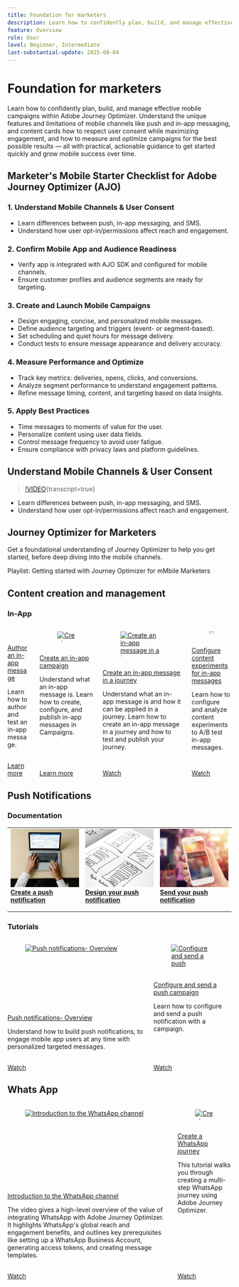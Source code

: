 ```yaml
---
title: Foundation for marketers
description: Learn how to confidently plan, build, and manage effective mobile campaigns within Adobe Journey Optimizer. Understand the unique features and limitations of mobile channels like push and in-app messaging, and content cards how to respect user consent while maximizing engagement, and how to measure and optimize campaigns for the best possible results — all with practical, actionable guidance to get started quickly and grow mobile success over time.
feature: Overview
role: User
level: Beginner, Intermediate
last-substantial-update: 2025-08-04
---
```


# Foundation for marketers

Learn how to confidently plan, build, and manage effective mobile campaigns within Adobe Journey Optimizer. Understand the unique features and limitations of mobile channels like push and in-app messaging, and content cards how to respect user consent while maximizing engagement, and how to measure and optimize campaigns for the best possible results — all with practical, actionable guidance to get started quickly and grow mobile success over time.

## Marketer's Mobile Starter Checklist for Adobe Journey Optimizer (AJO)

### 1. Understand Mobile Channels & User Consent

- Learn differences between push, in-app messaging, and SMS.  
- Understand how user opt-in/permissions affect reach and engagement.

### 2. Confirm Mobile App and Audience Readiness

- Verify app is integrated with AJO SDK and configured for mobile channels.  
- Ensure customer profiles and audience segments are ready for targeting.

### 3. Create and Launch Mobile Campaigns

- Design engaging, concise, and personalized mobile messages.  
- Define audience targeting and triggers (event- or segment-based).  
- Set scheduling and quiet hours for message delivery.  
- Conduct tests to ensure message appearance and delivery accuracy.

### 4. Measure Performance and Optimize

- Track key metrics: deliveries, opens, clicks, and conversions.  
- Analyze segment performance to understand engagement patterns.  
- Refine message timing, content, and targeting based on data insights.

### 5. Apply Best Practices

- Time messages to moments of value for the user.  
- Personalize content using user data fields.  
- Control message frequency to avoid user fatigue.  
- Ensure compliance with privacy laws and platform guidelines.

## Understand Mobile Channels & User Consent

>[!VIDEO](https://video.tv.adobe.com/v/3426021?quality=12&learn=on){transcript=true}

- Learn differences between push, in-app messaging, and SMS.  
- Understand how user opt-in/permissions affect reach and engagement.

## Journey Optimizer for Marketers

Get a foundational understanding of Journey Optimizer to help you get started, before deep diving into the mobile channels.

Playlist: Getting started with Journey Optimizer for mMbile Marketers

## Content creation and management

### In-App

<!-- CARDS
* https://experienceleague.adobe.com/docs/journey-optimizer-learn/tutorials/in-app-channel/author-in-app-messages.html
* https://experienceleague.adobe.com/en/docs/journey-optimizer-learn/tutorials/create-campaigns/action-campaigns/in-app
* https://experienceleague.adobe.com/docs/journey-optimizer-learn/tutorials/in-app-channel/create-an-in-app-message-in-a-journey.html
* https://experienceleague.adobe.com/docs/journey-optimizer-learn/tutorials/in-app-channel/create-experiments-for-in-app-messages.html
-->
<!-- START CARDS HTML - DO NOT MODIFY BY HAND -->
<div class="columns">
    <div class="column is-half-tablet is-half-desktop is-one-third-widescreen" aria-label="Author an in-app message">
        <div class="card" style="height: 100%; display: flex; flex-direction: column; height: 100%;">
            <div class="card-image">
                <figure class="image x-is-16by9">
                    <a href="https://experienceleague.adobe.com/docs/journey-optimizer-learn/tutorials/in-app-channel/author-in-app-messages.html" title="Author an in-app message" target="_blank" rel="referrer">
                        <img class="is-bordered-r-small" src="https://video.tv.adobe.com/v/3410471?format=jpeg&nocache=1754415834502" alt="Author an in-app message"
                             style="width: 100%; aspect-ratio: 16 / 9; object-fit: cover; overflow: hidden; display: block; margin: auto;">
                    </a>
                </figure>
            </div>
            <div class="card-content is-padded-small" style="display: flex; flex-direction: column; flex-grow: 1; justify-content: space-between;">
                <div class="top-card-content">
                    <p class="headline is-size-6 has-text-weight-bold">
                        <a href="https://experienceleague.adobe.com/docs/journey-optimizer-learn/tutorials/in-app-channel/author-in-app-messages.html" target="_blank" rel="referrer" title="Author an in-app message">Author an in-app message</a>
                    </p>
                    <p class="is-size-6">Learn how to author and test an in-app message.</p>
                </div>
                <a href="https://experienceleague.adobe.com/docs/journey-optimizer-learn/tutorials/in-app-channel/author-in-app-messages.html" target="_blank" rel="referrer" class="spectrum-Button spectrum-Button--outline spectrum-Button--primary spectrum-Button--sizeM" style="align-self: flex-start; margin-top: 1rem;">
                    <span class="spectrum-Button-label has-no-wrap has-text-weight-bold">Learn more</span>
                </a>
            </div>
        </div>
    </div>
    <div class="column is-half-tablet is-half-desktop is-one-third-widescreen" aria-label="Create an in-app campaign">
        <div class="card" style="height: 100%; display: flex; flex-direction: column; height: 100%;">
            <div class="card-image">
                <figure class="image x-is-16by9">
                    <a href="https://experienceleague.adobe.com/en/docs/journey-optimizer-learn/tutorials/create-campaigns/action-campaigns/in-app" title="Create an in-app campaign" target="_blank" rel="referrer">
                        <img class="is-bordered-r-small" src="https://video.tv.adobe.com/v/3410430?format=jpeg&nocache=1754415834474" alt="Create an in-app campaign"
                             style="width: 100%; aspect-ratio: 16 / 9; object-fit: cover; overflow: hidden; display: block; margin: auto;">
                    </a>
                </figure>
            </div>
            <div class="card-content is-padded-small" style="display: flex; flex-direction: column; flex-grow: 1; justify-content: space-between;">
                <div class="top-card-content">
                    <p class="headline is-size-6 has-text-weight-bold">
                        <a href="https://experienceleague.adobe.com/en/docs/journey-optimizer-learn/tutorials/create-campaigns/action-campaigns/in-app" target="_blank" rel="referrer" title="Create an in-app campaign">Create an in-app campaign</a>
                    </p>
                    <p class="is-size-6">Understand what an in-app message is. Learn how to create, configure, and publish in-app messages in Campaigns.</p>
                </div>
                <a href="https://experienceleague.adobe.com/en/docs/journey-optimizer-learn/tutorials/create-campaigns/action-campaigns/in-app" target="_blank" rel="referrer" class="spectrum-Button spectrum-Button--outline spectrum-Button--primary spectrum-Button--sizeM" style="align-self: flex-start; margin-top: 1rem;">
                    <span class="spectrum-Button-label has-no-wrap has-text-weight-bold">Learn more</span>
                </a>
            </div>
        </div>
    </div>
    <div class="column is-half-tablet is-half-desktop is-one-third-widescreen" aria-label="Create an in-app message in a journey">
        <div class="card" style="height: 100%; display: flex; flex-direction: column; height: 100%;">
            <div class="card-image">
                <figure class="image x-is-16by9">
                    <a href="https://experienceleague.adobe.com/docs/journey-optimizer-learn/tutorials/in-app-channel/create-an-in-app-message-in-a-journey.html" title="Create an in-app message in a journey" target="_blank" rel="referrer">
                        <img class="is-bordered-r-small" src="https://video.tv.adobe.com/v/3423077/?format=jpeg&nocache=1754415835149" alt="Create an in-app message in a journey"
                             style="width: 100%; aspect-ratio: 16 / 9; object-fit: cover; overflow: hidden; display: block; margin: auto;">
                    </a>
                </figure>
            </div>
            <div class="card-content is-padded-small" style="display: flex; flex-direction: column; flex-grow: 1; justify-content: space-between;">
                <div class="top-card-content">
                    <p class="headline is-size-6 has-text-weight-bold">
                        <a href="https://experienceleague.adobe.com/docs/journey-optimizer-learn/tutorials/in-app-channel/create-an-in-app-message-in-a-journey.html" target="_blank" rel="referrer" title="Create an in-app message in a journey">Create an in-app message in a journey</a>
                    </p>
                    <p class="is-size-6">Understand what an in-app message is and how it can be applied in a journey. Learn how to create an in-app message in a journey and how to test and publish your journey.</p>
                </div>
                <a href="https://experienceleague.adobe.com/docs/journey-optimizer-learn/tutorials/in-app-channel/create-an-in-app-message-in-a-journey.html" target="_blank" rel="referrer" class="spectrum-Button spectrum-Button--outline spectrum-Button--primary spectrum-Button--sizeM" style="align-self: flex-start; margin-top: 1rem;">
                    <span class="spectrum-Button-label has-no-wrap has-text-weight-bold">Watch</span>
                </a>
            </div>
        </div>
    </div>
    <div class="column is-half-tablet is-half-desktop is-one-third-widescreen" aria-label="Configure content experiments for in-app messages">
        <div class="card" style="height: 100%; display: flex; flex-direction: column; height: 100%;">
            <div class="card-image">
                <figure class="image x-is-16by9">
                    <a href="https://experienceleague.adobe.com/docs/journey-optimizer-learn/tutorials/in-app-channel/create-experiments-for-in-app-messages.html" title="Configure content experiments for in-app messages" target="_blank" rel="referrer">
                        <img class="is-bordered-r-small" src="https://video.tv.adobe.com/v/3419898/?format=jpeg&nocache=1754415834537" alt="Configure content experiments for in-app messages"
                             style="width: 100%; aspect-ratio: 16 / 9; object-fit: cover; overflow: hidden; display: block; margin: auto;">
                    </a>
                </figure>
            </div>
            <div class="card-content is-padded-small" style="display: flex; flex-direction: column; flex-grow: 1; justify-content: space-between;">
                <div class="top-card-content">
                    <p class="headline is-size-6 has-text-weight-bold">
                        <a href="https://experienceleague.adobe.com/docs/journey-optimizer-learn/tutorials/in-app-channel/create-experiments-for-in-app-messages.html" target="_blank" rel="referrer" title="Configure content experiments for in-app messages">Configure content experiments for in-app messages</a>
                    </p>
                    <p class="is-size-6">Learn how to configure and analyze content experiments to A/B test in-app messages.</p>
                </div>
                <a href="https://experienceleague.adobe.com/docs/journey-optimizer-learn/tutorials/in-app-channel/create-experiments-for-in-app-messages.html" target="_blank" rel="referrer" class="spectrum-Button spectrum-Button--outline spectrum-Button--primary spectrum-Button--sizeM" style="align-self: flex-start; margin-top: 1rem;">
                    <span class="spectrum-Button-label has-no-wrap has-text-weight-bold">Watch</span>
                </a>
            </div>
        </div>
    </div>
</div>
<!-- END CARDS HTML - DO NOT MODIFY BY HAND -->

## Push Notifications

### Documentation

<table style="table-layout:fixed"><tr style="border: 0;">
<td>
<a href="https://git.corp.adobe.com/AdobeDocs/journey-optimizer.en/blob/main/help/using/push/create-push.md">
<img alt="Create push" src="./assets/create-message.webp">
</a>
<div><a href="https://git.corp.adobe.com/AdobeDocs/journey-optimizer.en/blob/main/help/using/push/create-push.md"><strong>Create a push notification</strong>
</div>
<p>
</td>
<td>
<a href="https://experienceleague.adobe.com/en/docs/journey-optimizer/using/channels/push/design-push">
<img alt="Design push" src="./assets/configure-message.jpg">
</a>
<div><a href="https://experienceleague.adobe.com/en/docs/journey-optimizer/using/channels/push/design-push"><strong>Design your push notification</strong></a>
</div>
<p>
</td>
<td>
<a href="https://experienceleague.adobe.com/en/docs/journey-optimizer/using/channels/push/send-push">
<img alt="Send push" src="./assets/mobile-phone.webp">
    </a>
    <div>
    <a href="https://experienceleague.adobe.com/en/docs/journey-optimizer/using/channels/push/send-push"><strong>Send your push notification</strong></a>
    </div>
    <p>
    </td>
</tr>
</table>

### Tutorials 

<!-- CARDS
* https://experienceleague.adobe.com/en/docs/journey-optimizer-learn/tutorials/channels/push-channel/push-notifications-overview
* https://experienceleague.adobe.com/en/docs/journey-optimizer-learn/tutorials/channels/push-channel/create-a-push-campaign
-->
<!-- START CARDS HTML - DO NOT MODIFY BY HAND -->
<div class="columns">
    <div class="column is-half-tablet is-half-desktop is-one-third-widescreen" aria-label="Push notifications- Overview">
        <div class="card" style="height: 100%; display: flex; flex-direction: column; height: 100%;">
            <div class="card-image">
                <figure class="image x-is-16by9">
                    <a href="https://experienceleague.adobe.com/en/docs/journey-optimizer-learn/tutorials/channels/push-channel/push-notifications-overview" title="Push notifications- Overview" target="_blank" rel="referrer">
                        <img class="is-bordered-r-small" src="https://video.tv.adobe.com/v/3432679/?format=jpeg&nocache=1754415835627" alt="Push notifications- Overview"
                             style="width: 100%; aspect-ratio: 16 / 9; object-fit: cover; overflow: hidden; display: block; margin: auto;">
                    </a>
                </figure>
            </div>
            <div class="card-content is-padded-small" style="display: flex; flex-direction: column; flex-grow: 1; justify-content: space-between;">
                <div class="top-card-content">
                    <p class="headline is-size-6 has-text-weight-bold">
                        <a href="https://experienceleague.adobe.com/en/docs/journey-optimizer-learn/tutorials/channels/push-channel/push-notifications-overview" target="_blank" rel="referrer" title="Push notifications- Overview">Push notifications- Overview</a>
                    </p>
                    <p class="is-size-6">Understand how to build push notifications, to engage mobile app users at any time with personalized targeted messages.</p>
                </div>
                <a href="https://experienceleague.adobe.com/en/docs/journey-optimizer-learn/tutorials/channels/push-channel/push-notifications-overview" target="_blank" rel="referrer" class="spectrum-Button spectrum-Button--outline spectrum-Button--primary spectrum-Button--sizeM" style="align-self: flex-start; margin-top: 1rem;">
                    <span class="spectrum-Button-label has-no-wrap has-text-weight-bold">Watch</span>
                </a>
            </div>
        </div>
    </div>
    <div class="column is-half-tablet is-half-desktop is-one-third-widescreen" aria-label="Configure and send a push campaign">
        <div class="card" style="height: 100%; display: flex; flex-direction: column; height: 100%;">
            <div class="card-image">
                <figure class="image x-is-16by9">
                    <a href="https://experienceleague.adobe.com/en/docs/journey-optimizer-learn/tutorials/channels/push-channel/create-a-push-campaign" title="Configure and send a push campaign" target="_blank" rel="referrer">
                        <img class="is-bordered-r-small" src="https://video.tv.adobe.com/v/3422017/?format=jpeg&nocache=1754415835633" alt="Configure and send a push campaign"
                             style="width: 100%; aspect-ratio: 16 / 9; object-fit: cover; overflow: hidden; display: block; margin: auto;">
                    </a>
                </figure>
            </div>
            <div class="card-content is-padded-small" style="display: flex; flex-direction: column; flex-grow: 1; justify-content: space-between;">
                <div class="top-card-content">
                    <p class="headline is-size-6 has-text-weight-bold">
                        <a href="https://experienceleague.adobe.com/en/docs/journey-optimizer-learn/tutorials/channels/push-channel/create-a-push-campaign" target="_blank" rel="referrer" title="Configure and send a push campaign">Configure and send a push campaign</a>
                    </p>
                    <p class="is-size-6">Learn how to configure and send a push notification with a campaign.</p>
                </div>
                <a href="https://experienceleague.adobe.com/en/docs/journey-optimizer-learn/tutorials/channels/push-channel/create-a-push-campaign" target="_blank" rel="referrer" class="spectrum-Button spectrum-Button--outline spectrum-Button--primary spectrum-Button--sizeM" style="align-self: flex-start; margin-top: 1rem;">
                    <span class="spectrum-Button-label has-no-wrap has-text-weight-bold">Watch</span>
                </a>
            </div>
        </div>
    </div>
</div>
<!-- END CARDS HTML - DO NOT MODIFY BY HAND -->

## Whats App

<!-- CARDS
* https://experienceleague.adobe.com/en/docs/journey-optimizer-learn/tutorials/channels/whatsapp/whatsapp-introduction
* https://experienceleague.adobe.com/en/docs/journey-optimizer-learn/tutorials/channels/whatsapp/create-a-whatsapp-journey
-->
<!-- START CARDS HTML - DO NOT MODIFY BY HAND -->
<div class="columns">
    <div class="column is-half-tablet is-half-desktop is-one-third-widescreen" aria-label="Introduction to the WhatsApp channel">
        <div class="card" style="height: 100%; display: flex; flex-direction: column; height: 100%;">
            <div class="card-image">
                <figure class="image x-is-16by9">
                    <a href="https://experienceleague.adobe.com/en/docs/journey-optimizer-learn/tutorials/channels/whatsapp/whatsapp-introduction" title="Introduction to the WhatsApp channel" target="_blank" rel="referrer">
                        <img class="is-bordered-r-small" src="https://video.tv.adobe.com/v/3470296/?format=jpeg&nocache=1754415836190" alt="Introduction to the WhatsApp channel"
                             style="width: 100%; aspect-ratio: 16 / 9; object-fit: cover; overflow: hidden; display: block; margin: auto;">
                    </a>
                </figure>
            </div>
            <div class="card-content is-padded-small" style="display: flex; flex-direction: column; flex-grow: 1; justify-content: space-between;">
                <div class="top-card-content">
                    <p class="headline is-size-6 has-text-weight-bold">
                        <a href="https://experienceleague.adobe.com/en/docs/journey-optimizer-learn/tutorials/channels/whatsapp/whatsapp-introduction" target="_blank" rel="referrer" title="Introduction to the WhatsApp channel">Introduction to the WhatsApp channel</a>
                    </p>
                    <p class="is-size-6">The video gives a high-level overview of the value of integrating WhatsApp with Adobe Journey Optimizer. It highlights WhatsApp's global reach and engagement benefits, and outlines key prerequisites like setting up a WhatsApp Business Account, generating access tokens, and creating message templates.</p>
                </div>
                <a href="https://experienceleague.adobe.com/en/docs/journey-optimizer-learn/tutorials/channels/whatsapp/whatsapp-introduction" target="_blank" rel="referrer" class="spectrum-Button spectrum-Button--outline spectrum-Button--primary spectrum-Button--sizeM" style="align-self: flex-start; margin-top: 1rem;">
                    <span class="spectrum-Button-label has-no-wrap has-text-weight-bold">Watch</span>
                </a>
            </div>
        </div>
    </div>
    <div class="column is-half-tablet is-half-desktop is-one-third-widescreen" aria-label="Create a WhatsApp journey">
        <div class="card" style="height: 100%; display: flex; flex-direction: column; height: 100%;">
            <div class="card-image">
                <figure class="image x-is-16by9">
                    <a href="https://experienceleague.adobe.com/en/docs/journey-optimizer-learn/tutorials/channels/whatsapp/create-a-whatsapp-journey" title="Create a WhatsApp journey" target="_blank" rel="referrer">
                        <img class="is-bordered-r-small" src="https://video.tv.adobe.com/v/3470282/?format=jpeg&nocache=1754415836472" alt="Create a WhatsApp journey"
                             style="width: 100%; aspect-ratio: 16 / 9; object-fit: cover; overflow: hidden; display: block; margin: auto;">
                    </a>
                </figure>
            </div>
            <div class="card-content is-padded-small" style="display: flex; flex-direction: column; flex-grow: 1; justify-content: space-between;">
                <div class="top-card-content">
                    <p class="headline is-size-6 has-text-weight-bold">
                        <a href="https://experienceleague.adobe.com/en/docs/journey-optimizer-learn/tutorials/channels/whatsapp/create-a-whatsapp-journey" target="_blank" rel="referrer" title="Create a WhatsApp journey">Create a WhatsApp journey</a>
                    </p>
                    <p class="is-size-6">This tutorial walks you through creating a multi-step WhatsApp journey using Adobe Journey Optimizer.</p>
                </div>
                <a href="https://experienceleague.adobe.com/en/docs/journey-optimizer-learn/tutorials/channels/whatsapp/create-a-whatsapp-journey" target="_blank" rel="referrer" class="spectrum-Button spectrum-Button--outline spectrum-Button--primary spectrum-Button--sizeM" style="align-self: flex-start; margin-top: 1rem;">
                    <span class="spectrum-Button-label has-no-wrap has-text-weight-bold">Watch</span>
                </a>
            </div>
        </div>
    </div>
</div>
<!-- END CARDS HTML - DO NOT MODIFY BY HAND -->

